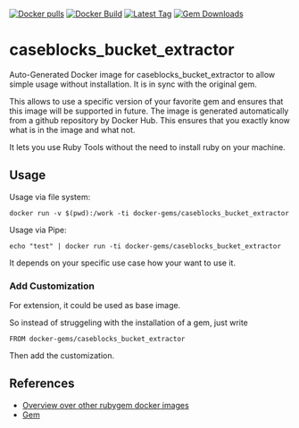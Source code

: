 [![Docker pulls](https://img.shields.io/docker/pulls/rubygem/caseblocks_bucket_extractor.svg)](https://hub.docker.com/r/rubygem/caseblocks_bucket_extractor/)
[![Docker Build](https://img.shields.io/docker/automated/rubygem/caseblocks_bucket_extractor.svg)](https://hub.docker.com/r/rubygem/caseblocks_bucket_extractor/)
[![Latest Tag](https://img.shields.io/github/tag/docker-rubygem/caseblocks_bucket_extractor.svg)](https://hub.docker.com/r/rubygem/caseblocks_bucket_extractor/)
[![Gem Downloads](https://img.shields.io/gem/dt/caseblocks_bucket_extractor.svg)](https://rubygems.org/gems/caseblocks_bucket_extractor/)
# caseblocks_bucket_extractor

Auto-Generated Docker image for caseblocks_bucket_extractor to allow simple usage without installation.
It is in sync with the original gem.

This allows to use a specific version of your favorite gem and ensures that this image will be supported in future.
The image is generated automatically from a github repository by Docker Hub.
This ensures that you exactly know what is in the image and what not.

It lets you use Ruby Tools without the need to install ruby on your machine.

## Usage

Usage via file system:

`docker run -v $(pwd):/work -ti docker-gems/caseblocks_bucket_extractor`

Usage via Pipe:

`echo "test" | docker run -ti docker-gems/caseblocks_bucket_extractor`

It depends on your specific use case how your want to use it.

### Add Customization

For extension, it could be used as base image.

So instead of struggeling with the installation of a gem, just write

`FROM docker-gems/caseblocks_bucket_extractor`

Then add the customization.

## References

 - [Overview over other rubygem docker images](https://github.com/thinkbot/docker-rubygem)
 - [Gem](https://rubygems.org/gems/caseblocks_bucket_extractor/)
